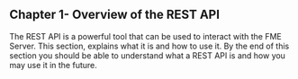 ## Chapter 1- Overview of the REST API ##


The REST API is a powerful tool that can be used to interact with the
FME Server. This section, explains what it is and how to use it. By the end of this section you should be able to understand what a REST API is and how you may use it in the future. 
